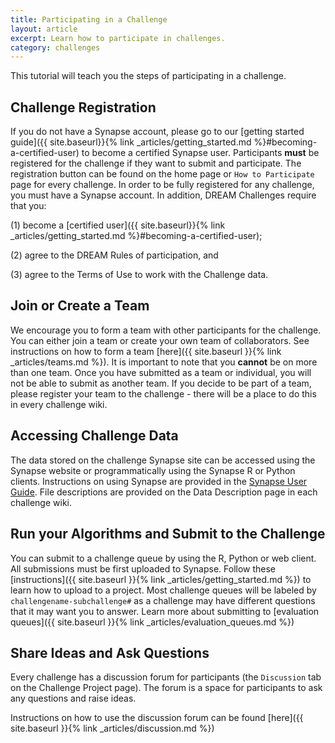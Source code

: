 ```yaml
---
title: Participating in a Challenge
layout: article
excerpt: Learn how to participate in challenges.
category: challenges
---
```


<style>
#image {
    width: 100%;
}
#toobig {
    width: 45%;
}
</style>

This tutorial will teach you the steps of participating in a challenge.

## Challenge Registration

If you do not have a Synapse account, please go to our [getting started guide]({{ site.baseurl}}{% link _articles/getting_started.md %}#becoming-a-certified-user) to become a certified Synapse user.
Participants **must** be registered for the challenge if they want to submit and participate. The registration button can be found on the home page or `How to Participate` page for every challenge. In order to be fully registered for any challenge, you must have a Synapse account. In addition, DREAM Challenges require that you:

(1) become a [certified user]({{ site.baseurl}}{% link _articles/getting_started.md %}#becoming-a-certified-user);

(2) agree to the DREAM Rules of participation, and

(3) agree to the Terms of Use to work with the Challenge data.

## Join or Create a Team

We encourage you to form a team with other participants for the challenge. You can either join a team or create your own team of collaborators. See instructions on how to form a team [here]({{ site.baseurl }}{% link _articles/teams.md %}). It is important to note that you **cannot** be on more than one team. Once you have submitted as a team or individual, you will not be able to submit as another team. If you decide to be part of a team, please register your team to the challenge - there will be a place to do this in every challenge wiki.

## Accessing Challenge Data

The data stored on the challenge Synapse site can be accessed using the Synapse website or programmatically using the Synapse R or Python clients. Instructions on using Synapse are provided in the [Synapse User Guide](./). File descriptions are provided on the Data Description page in each challenge wiki.

## Run your Algorithms and Submit to the Challenge

You can submit to a challenge queue by using the R, Python or web client. All submissions must be first uploaded to Synapse. Follow these [instructions]({{ site.baseurl }}{% link _articles/getting_started.md %}) to learn how to upload to a project. Most challenge queues will be labeled by `challengename-subchallenge#` as a challenge may have different questions that it may want you to answer.  Learn more about submitting to [evaluation queues]({{ site.baseurl }}{% link _articles/evaluation_queues.md %})


## Share Ideas and Ask Questions

Every challenge has a discussion forum for participants (the `Discussion` tab on the Challenge Project page). The forum is a space for participants to ask any questions and raise ideas.

Instructions on how to use the discussion forum can be found [here]({{ site.baseurl }}{% link _articles/discussion.md %})
